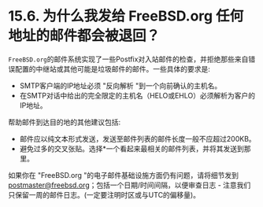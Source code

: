 # 15.6. 为什么我发给 FreeBSD.org 任何地址的邮件都会被退回？

`FreeBSD.org`的邮件系统实现了一些Postfix对入站邮件的检查，并拒绝那些来自错误配置的中继站或其他可能是垃圾邮件的邮件。一些具体的要求是:

- SMTP客户端的IP地址必须 "反向解析 "到一个向前确认的主机名。
- 在SMTP对话中给出的完全限定的主机名（HELO或EHLO）必须解析为客户的IP地址。

帮助邮件到达目的地的其他建议包括:

- 邮件应以纯文本形式发送，发送至邮件列表的邮件长度一般不应超过200KB。
- 避免过多的交叉张贴。选择*一个看起来最相关的邮件列表，并将其发送到那里。

如果你在 "FreeBSD.org "的电子邮件基础设施方面仍有问题，请将细节发到[postmaster@freebsd.org](mailto:postmaster@freebsd.org)；包括一个日期/时间间隔，以便审查日志 - 注意我们只保留一周的邮件日志。(一定要注明时区或与UTC的偏移量)。
